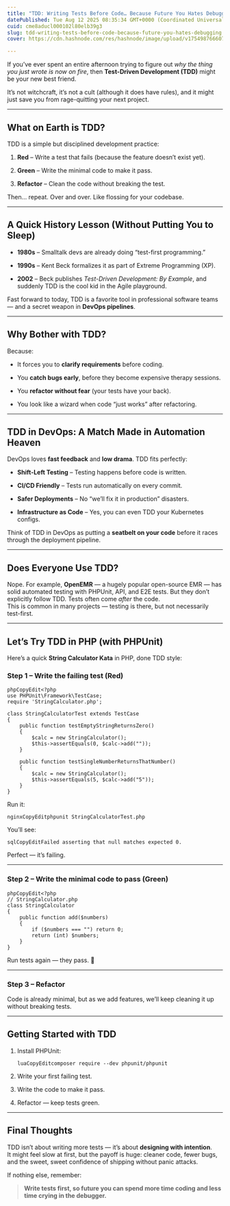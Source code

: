 ```yaml
---
title: "TDD: Writing Tests Before Code… Because Future You Hates Debugging"
datePublished: Tue Aug 12 2025 08:35:34 GMT+0000 (Coordinated Universal Time)
cuid: cme8aducl000102l80elb39g3
slug: tdd-writing-tests-before-code-because-future-you-hates-debugging
cover: https://cdn.hashnode.com/res/hashnode/image/upload/v1754987666075/6617d1f9-ff26-4ffe-bca4-f4bb15f05ec1.png

---
```


If you’ve ever spent an entire afternoon trying to figure out *why the thing you just wrote is now on fire*, then **Test-Driven Development (TDD)** might be your new best friend.

It’s not witchcraft, it’s not a cult (although it does have rules), and it might just save you from rage-quitting your next project.

---

## **What on Earth is TDD?**

TDD is a simple but disciplined development practice:

1. **Red** – Write a test that fails (because the feature doesn’t exist yet).
    
2. **Green** – Write the minimal code to make it pass.
    
3. **Refactor** – Clean the code without breaking the test.
    

Then… repeat. Over and over. Like flossing for your codebase.

---

## **A Quick History Lesson (Without Putting You to Sleep)**

* **1980s** – Smalltalk devs are already doing “test-first programming.”
    
* **1990s** – Kent Beck formalizes it as part of Extreme Programming (XP).
    
* **2002** – Beck publishes *Test-Driven Development: By Example*, and suddenly TDD is the cool kid in the Agile playground.
    

Fast forward to today, TDD is a favorite tool in professional software teams — and a secret weapon in **DevOps pipelines**.

---

## **Why Bother with TDD?**

Because:

* It forces you to **clarify requirements** before coding.
    
* You **catch bugs early**, before they become expensive therapy sessions.
    
* You **refactor without fear** (your tests have your back).
    
* You look like a wizard when code “just works” after refactoring.
    

---

## **TDD in DevOps: A Match Made in Automation Heaven**

DevOps loves **fast feedback** and **low drama**. TDD fits perfectly:

* **Shift-Left Testing** – Testing happens before code is written.
    
* **CI/CD Friendly** – Tests run automatically on every commit.
    
* **Safer Deployments** – No “we’ll fix it in production” disasters.
    
* **Infrastructure as Code** – Yes, you can even TDD your Kubernetes configs.
    

Think of TDD in DevOps as putting a **seatbelt on your code** before it races through the deployment pipeline.

---

## **Does Everyone Use TDD?**

Nope. For example, **OpenEMR** — a hugely popular open-source EMR — has solid automated testing with PHPUnit, API, and E2E tests. But they don’t explicitly follow TDD. Tests often come *after* the code.  
This is common in many projects — testing is there, but not necessarily test-first.

---

## **Let’s Try TDD in PHP (with PHPUnit)**

Here’s a quick **String Calculator Kata** in PHP, done TDD style:

### **Step 1 – Write the failing test (Red)**

```plaintext
phpCopyEdit<?php
use PHPUnit\Framework\TestCase;
require 'StringCalculator.php';

class StringCalculatorTest extends TestCase
{
    public function testEmptyStringReturnsZero()
    {
        $calc = new StringCalculator();
        $this->assertEquals(0, $calc->add(""));
    }

    public function testSingleNumberReturnsThatNumber()
    {
        $calc = new StringCalculator();
        $this->assertEquals(5, $calc->add("5"));
    }
}
```

Run it:

```plaintext
nginxCopyEditphpunit StringCalculatorTest.php
```

You’ll see:

```plaintext
sqlCopyEditFailed asserting that null matches expected 0.
```

Perfect — it’s failing.

---

### **Step 2 – Write the minimal code to pass (Green)**

```plaintext
phpCopyEdit<?php
// StringCalculator.php
class StringCalculator
{
    public function add($numbers)
    {
        if ($numbers === "") return 0;
        return (int) $numbers;
    }
}
```

Run tests again — they pass. 🎉

---

### **Step 3 – Refactor**

Code is already minimal, but as we add features, we’ll keep cleaning it up without breaking tests.

---

## **Getting Started with TDD**

1. Install PHPUnit:
    
    ```plaintext
    luaCopyEditcomposer require --dev phpunit/phpunit
    ```
    
2. Write your first failing test.
    
3. Write the code to make it pass.
    
4. Refactor — keep tests green.
    

---

## **Final Thoughts**

TDD isn’t about writing more tests — it’s about **designing with intention**.  
It might feel slow at first, but the payoff is huge: cleaner code, fewer bugs, and the sweet, sweet confidence of shipping without panic attacks.

If nothing else, remember:

> **Write tests first, so future you can spend more time coding and less time crying in the debugger.**